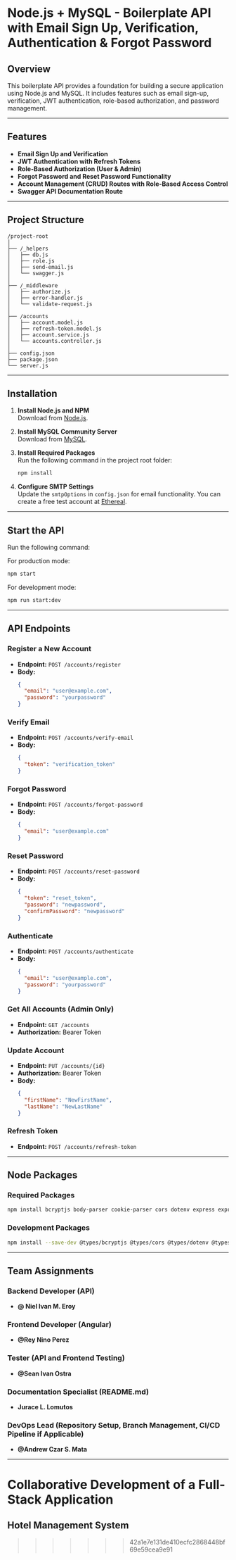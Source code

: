 # Node.js + MySQL - Boilerplate API with Email Sign Up, Verification, Authentication & Forgot Password

## Overview

This boilerplate API provides a foundation for building a secure application using Node.js and MySQL. It includes features such as email sign-up, verification, JWT authentication, role-based authorization, and password management.

---

## Features

- **Email Sign Up and Verification**
- **JWT Authentication with Refresh Tokens**
- **Role-Based Authorization (User & Admin)**
- **Forgot Password and Reset Password Functionality**
- **Account Management (CRUD) Routes with Role-Based Access Control**
- **Swagger API Documentation Route**

---

## Project Structure

```
/project-root
│
├── /_helpers
│   ├── db.js
│   ├── role.js
│   ├── send-email.js
│   └── swagger.js
│
├── /_middleware
│   ├── authorize.js
│   ├── error-handler.js
│   └── validate-request.js
│
├── /accounts
│   ├── account.model.js
│   ├── refresh-token.model.js
│   ├── account.service.js
│   └── accounts.controller.js
│
├── config.json
├── package.json
└── server.js
```

---

## Installation

1. **Install Node.js and NPM**  
   Download from [Node.js](https://nodejs.org/en/download/).

2. **Install MySQL Community Server**  
   Download from [MySQL](https://dev.mysql.com/downloads/mysql/).

3. **Install Required Packages**  
   Run the following command in the project root folder:
   ```bash
   npm install
   ```

4. **Configure SMTP Settings**  
   Update the `smtpOptions` in `config.json` for email functionality. You can create a free test account at [Ethereal](https://ethereal.email/).

---

## Start the API

Run the following command:

For production mode:
```bash
npm start
```

For development mode:
```bash
npm run start:dev
```

---

## API Endpoints

### Register a New Account
- **Endpoint:** `POST /accounts/register`
- **Body:**
  ```json
  {
    "email": "user@example.com",
    "password": "yourpassword"
  }
  ```

### Verify Email
- **Endpoint:** `POST /accounts/verify-email`
- **Body:**
  ```json
  {
    "token": "verification_token"
  }
  ```

### Forgot Password
- **Endpoint:** `POST /accounts/forgot-password`
- **Body:**
  ```json
  {
    "email": "user@example.com"
  }
  ```

### Reset Password
- **Endpoint:** `POST /accounts/reset-password`
- **Body:**
  ```json
  {
    "token": "reset_token",
    "password": "newpassword",
    "confirmPassword": "newpassword"
  }
  ```

### Authenticate
- **Endpoint:** `POST /accounts/authenticate`
- **Body:**
  ```json
  {
    "email": "user@example.com",
    "password": "yourpassword"
  }
  ```

### Get All Accounts (Admin Only)
- **Endpoint:** `GET /accounts`
- **Authorization:** Bearer Token

### Update Account
- **Endpoint:** `PUT /accounts/{id}`
- **Authorization:** Bearer Token
- **Body:**
  ```json
  {
    "firstName": "NewFirstName",
    "lastName": "NewLastName"
  }
  ```

### Refresh Token
- **Endpoint:** `POST /accounts/refresh-token`

---

## Node Packages

### Required Packages
```bash
npm install bcryptjs body-parser cookie-parser cors dotenv express express-jwt helmet http-status-codes joi jsonwebtoken mysql2 nodemailer nodemailer-express-handlebars nodemon rootpath sequelize sqlite3 swagger-ui-express uuid yamljs
```

### Development Packages
```bash
npm install --save-dev @types/bcryptjs @types/cors @types/dotenv @types/express @types/helmet @types/http-status-codes @types/uuid ts-node-dev typescript


```

---

## Team Assignments

### Backend Developer (API)
- **@ Niel Ivan M. Eroy**

### Frontend Developer (Angular)
- **@Rey Nino Perez**

### Tester (API and Frontend Testing)
- **@Sean Ivan Ostra**

### Documentation Specialist (README.md)
- **Jurace L. Lomutos**

### DevOps Lead (Repository Setup, Branch Management, CI/CD Pipeline if Applicable)
- **@Andrew Czar S. Mata**

---

# Collaborative Development of a Full-Stack Application
## Hotel Management System

>>>>>>> 42a1e7e131de410ecfc2868448bf69e59cea9e91

